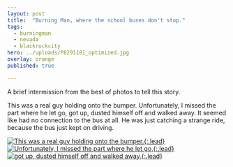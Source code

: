 ```yaml
---
layout: post
title:  "Burning Man, where the school buses don't stop."
tags:
  - burningman
  - nevada
  - blackrockcity
hero: ../uploads/P8291181_optimized.jpg
overlay: orange
published: true

---
```


A brief intermission from the best of photos to tell this story.

This was a real guy holding onto the bumper. Unfortunately, I missed the part where he let go, got up, dusted himself off and walked away. It seemed like had no connection to the bus at all. He was just catching a strange ride, because the bus just kept on driving.

[![This was a real guy holding onto the bumper.](../uploads/P8291181_optimized.jpg){:.lead}](../uploads/P8291181.jpg)
[![Unfortunately, I missed the part where he let go,](../uploads/P8291182_optimized.jpg){:.lead}](../uploads/P8291182.jpg)
[![got up, dusted himself off and walked away.](../uploads/P8291185_optimized.jpg){:.lead}](../uploads/P8291185.jpg)
